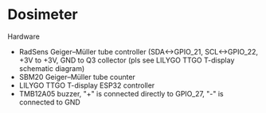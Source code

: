 # Dosimeter
Hardware
* RadSens Geiger–Müller tube controller (SDA<->GPIO_21, SCL<->GPIO_22, +3V to +3V, GND to Q3 collector (pls see LILYGO TTGO T-display schematic diagram)
* SBM20 Geiger–Müller tube counter
* LILYGO TTGO T-display ESP32 controller
* TMB12A05 buzzer, "+" is connected directly to GPIO_27, "-" is connected to GND
